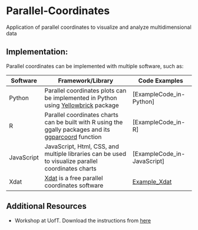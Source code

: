 # Parallel-Coordinates
Application of parallel coordinates to visualize and analyze multidimensional data 


 ## Implementation:
 Parallel coordinates can be implemented with multiple software, such as:

Software | Framework/Library | Code Examples
--- | --- | ---  
Python | Parallel coordinates plots can be implemented in Python using [Yellowbrick] package | [ExampleCode_in-Python]
R | Parallel coordinates charts can be built with R using the ggally packages and its [ggparcoord] function | [ExampleCode_in-R]
JavaScript | JavaScript, Html, CSS, and multiple libraries can be used to visualize parallel coordinates charts | [ExampleCode_in-JavaScript]
Xdat | [Xdat] is a free parallel coordinates software |   [Example_Xdat](https://github.com/randerson112358/Python/blob/master/simple_returns.py) |

 [Xdat]: https://www.xdat.org/
 [Yellowbrick]: https://www.scikit-yb.org/en/latest/api/features/pcoords.html
 [ggparcoord]: https://www.r-graph-gallery.com/parallel-plot-ggally.html
[Matlab package]: https://www.mathworks.com/help/matlab/ref/parallelplot.html

## Additional Resources
* Workshop at UofT. Download the instructions from [here]

[here]: https://github.com/alminagorta/Parallel-Coordinates/raw/master/II-Coord-Instructions_Jan2020.docx
